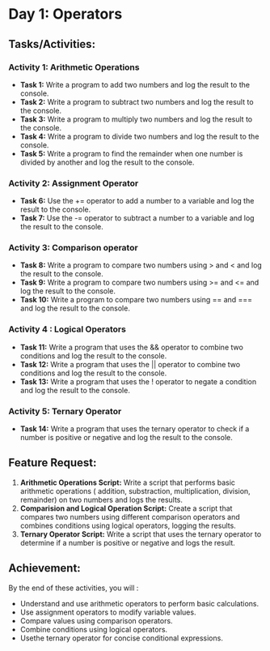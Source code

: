 # Day 1: Operators

## Tasks/Activities:

### Activity 1: Arithmetic Operations

- **Task 1:** Write a program to add two numbers and log the result to the console.
- **Task 2:** Write a program to subtract two numbers and log the result to the console.
- **Task 3:** Write a program to multiply two numbers and log the result to the console.
- **Task 4:** Write a program to divide two numbers and log the result to the console.
- **Task 5:** Write a program to find the remainder when one number is divided by another and log the result to the console.


### Activity 2: Assignment Operator

- **Task 6:**  Use the += operator to add a number to a variable and log the result to the console.
- **Task 7:**  Use the -= operator to subtract a number to a variable and log the result to the console.


### Activity 3: Comparison operator 

- **Task 8:** Write a program to compare two numbers using > and < and log the result to the console.
- **Task 9:** Write a program to compare two numbers using >= and <= and log the result to the console.
- **Task 10:** Write a program to compare two numbers using == and === and log the result to the console.


### Activity 4 : Logical Operators

- **Task 11:** Write a program that uses the && operator to combine two conditions and log the result to the console.
- **Task 12:** Write a program that uses the || operator to combine two conditions and log the result to the console.
- **Task 13:** Write a program that uses the ! operator to negate a condition and log the result to the console.


### Activity 5: Ternary Operator
- **Task 14:** Write a program that uses the ternary operator to check if a number is positive or negative and log the result to the console.


## Feature Request: 
1. **Arithmetic Operations Script:** Write a script that performs basic arithmetic operations ( addition, substraction, multiplication, division, remainder) on two numbers and logs the results.
2. **Comparision and Logical Operation Script:** Create a script that compares two numbers using different comparison operators and combines conditions using logical operators, logging the results.
3. **Ternary Operator Script:** Write a script that uses the ternary operator to determine if a number is positive or negative and logs the result.

## Achievement:
By the end of these activities, you will :

- Understand and use arithmetic operators to perform basic calculations.
- Use assignment operators to modify variable values.
- Compare values using comparison operators.
- Combine conditions using logical operators.
- Usethe ternary operator for concise conditional expressions.